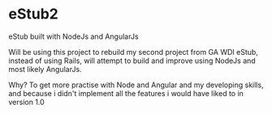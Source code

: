 # eStub2
eStub built with NodeJs and AngularJs

Will be using this project to rebuild my second project from GA WDI eStub, instead of using Rails, will attempt to build and improve using NodeJs and most likely AngularJs.

Why?  To get more practise with Node and Angular and my developing skills, and because i didn't implement all the features i would have liked to in version 1.0
